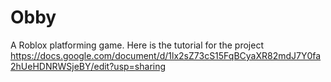 # Obby
A Roblox platforming game.
Here is the tutorial for the project https://docs.google.com/document/d/1lx2sZ73cS15FqBCyaXR82mdJ7Y0fa2hUeHDNRWSjeBY/edit?usp=sharing
